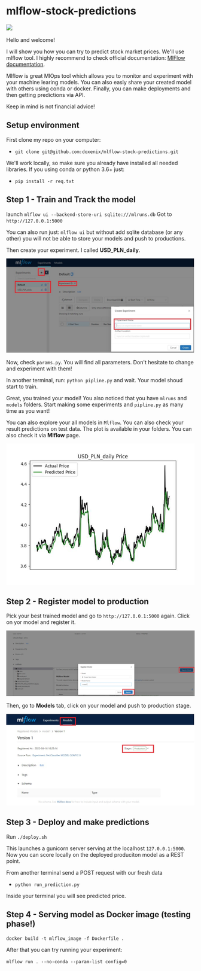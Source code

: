 # mlflow-stock-predictions
<img src="https://www.mlflow.org/docs/latest/_static/MLflow-logo-final-black.png" width="200">

Hello and welcome!

I will show you how you can try to predict stock market prices. We'll use mlflow tool. I highly recommend to check official documentation: [MlFlow documentation](https://mlflow.org/docs/latest/index.html).

Mlflow is great MlOps tool which allows you to monitor and experiment with your machine learing models. You can also easly share your created model with others using conda or docker. Finally, you can make deployments and then getting predictions via API.

Keep in mind is not financial advice!

Setup environment
----------------------------------
First clone my repo on your computer:
* `git clone git@github.com:doxenix/mlflow-stock-predictions.git`

We'll work locally, so make sure you already have installed all needed libraries. If you using conda or python 3.6+ just:
* `pip install -r req.txt`

Step 1 - Train and Track the model
-------------------

launch `mlflow ui --backend-store-uri sqlite:///mlruns.db`
Got to `http://127.0.0.1:5000`

You can also run just: `mlflow ui` but without add sqlite database (or any other) you will not be able to store your models and push to productions.

Then create your experiment. I called **USD_PLN_daily**. 

<img src="https://github.com/doxenix/mlflow-stock-predictions/blob/main/readme_screens/create_experiment.jpg">

Now, check `params.py`. You will find all parameters. Don't hesitate to change and experiment with them!

In another terminal, run: `python pipline.py` and wait. Your model shoud start to train.

Great, you trained your model! You also noticed that you have `mlruns` and `models` folders. Start making some experiments and `pipline.py` as many time as you want!

You can also explore your all models in `Mlflow`. You can also check your result predictions on test data. The plot is available in your folders. You can also check it via **Mlflow** page.

<img src="https://github.com/doxenix/mlflow-stock-predictions/blob/main/readme_screens/USD_PLN_daily_prediction_fig.jpg">

Step 2 - Register model to production
-------------------

Pick your best trained model and go to `http://127.0.0.1:5000` again. Click on yor model and register it.

<img src="https://github.com/doxenix/mlflow-stock-predictions/blob/main/readme_screens/register_model.jpg">

Then, go to **Models** tab, click on your model and push to production stage.

<img src="https://github.com/doxenix/mlflow-stock-predictions/blob/main/readme_screens/push_to_production.jpg">

Step 3 - Deploy and make predictions
-------------------

Run `./deploy.sh`

This launches a gunicorn server serving at the localhost `127.0.0.1:5000`. Now you can score locally
on the deployed produciton model as a REST point.
 
From another terminal send a POST request with our fresh data
  * ```python run_prediction.py```

Inside your terminal you will see predicted price.

Step 4 - Serving model as Docker image (testing phase!)
-------------------

`docker build -t mlflow_image -f Dockerfile .`

After that you can try running your experiment:

`mlflow run . --no-conda --param-list config=0`

